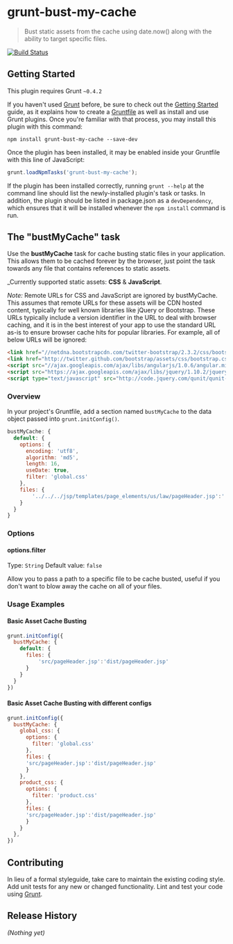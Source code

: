 # grunt-bust-my-cache

> Bust static assets from the cache using date.now() along with the ability to target specific files. 

[![Build Status](https://travis-ci.org/jrutter/grunt-bust-my-cache.png?branch=master)](https://travis-ci.org/jrutter/grunt-bust-my-cache)

## Getting Started

This plugin requires Grunt `~0.4.2`

If you haven't used [Grunt](http://gruntjs.com/) before, be sure to check out the [Getting Started](http://gruntjs.com/getting-started) guide, as it explains how to create a [Gruntfile](http://gruntjs.com/sample-gruntfile) as well as install and use Grunt plugins. Once you're familiar with that process, you may install this plugin with this command:

```shell
npm install grunt-bust-my-cache --save-dev
```

Once the plugin has been installed, it may be enabled inside your Gruntfile with this line of JavaScript:

```js
grunt.loadNpmTasks('grunt-bust-my-cache');
```

If the plugin has been installed correctly, running `grunt --help` at the command line should list the newly-installed plugin's task or tasks. In addition, the plugin should be listed in package.json as a `devDependency`, which ensures that it will be installed whenever the `npm install` command is run.

[grunt]: http://gruntjs.com/
[Getting Started]: https://github.com/gruntjs/grunt/blob/devel/docs/getting_started.md
[package.json]: https://npmjs.org/doc/json.html


## The "bustMyCache" task

Use the **bustMyCache** task for cache busting static files in your application. This allows them to be cached forever by the browser, just point the task towards any file that contains references to static assets.

_Currently supported static assets: **CSS** & **JavaScript**.

_Note:_ Remote URLs for CSS and JavaScript are ignored by bustMyCache.  This assumes that remote URLs for these assets will
be CDN hosted content, typically for well known libraries like jQuery or Bootstrap.  These URLs typically include a version
identifier in the URL to deal with browser caching, and it is in the best interest of your app to use the standard URL as-is
to ensure browser cache hits for popular libraries.  For example, all of below URLs will be ignored:

```html
<link href="//netdna.bootstrapcdn.com/twitter-bootstrap/2.3.2/css/bootstrap-combined.min.css" rel="stylesheet">
<link href="http://twitter.github.com/bootstrap/assets/css/bootstrap.css" rel="stylesheet">
<script src="//ajax.googleapis.com/ajax/libs/angularjs/1.0.6/angular.min.js"></script>
<script src="https://ajax.googleapis.com/ajax/libs/jquery/1.10.2/jquery.min.js"></script>
<script type="text/javascript" src="http://code.jquery.com/qunit/qunit-1.12.0.js"></script>

```

### Overview
In your project's Gruntfile, add a section named `bustMyCache` to the data object passed into `grunt.initConfig()`.

```js
bustMyCache: {
  default: { 
    options: {
      encoding: 'utf8',
      algorithm: 'md5',
      length: 16,
      useDate: true,
      filter: 'global.css'
    },
    files: {
        '../../../jsp/templates/page_elements/us/law/pageHeader.jsp':'../../../jsp/templates/page_elements/us/law/pageHeader.jsp'
    }
  }
}
```

### Options

#### options.filter
Type: `String`
Default value: `false`

Allow you to pass a path to a specific file to be cache busted, useful if you don't want to blow away the cache on all of your files.


### Usage Examples

#### Basic Asset Cache Busting

```js
grunt.initConfig({
  bustMyCache: {
    default: { 
      files: {
          'src/pageHeader.jsp':'dist/pageHeader.jsp'
      }
    }
  }
})
```

#### Basic Asset Cache Busting with different configs

```js
grunt.initConfig({
  bustMyCache: {
    global_css: { 
      options: {
        filter: 'global.css'
      },
      files: {
      'src/pageHeader.jsp':'dist/pageHeader.jsp'
      }
    },
    product_css: { 
      options: {
        filter: 'product.css'
      },
      files: {
      'src/pageHeader.jsp':'dist/pageHeader.jsp'
      }
    }
  },
})
```
## Contributing
In lieu of a formal styleguide, take care to maintain the existing coding style. Add unit tests for any new or changed functionality. Lint and test your code using [Grunt](http://gruntjs.com/).

## Release History
_(Nothing yet)_

